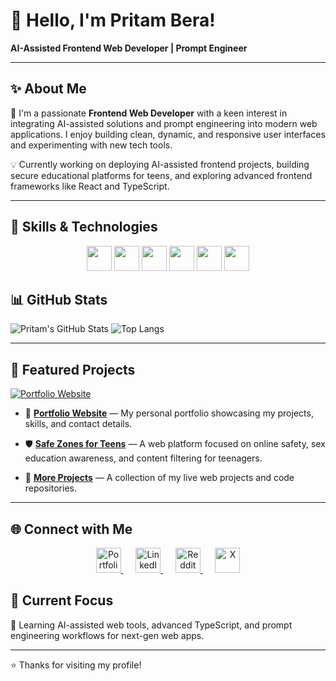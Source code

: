 # 👋 Hello, I'm Pritam Bera!

**AI-Assisted Frontend Web Developer | Prompt Engineer**

---

## ✨ About Me

🚀 I'm a passionate **Frontend Web Developer** with a keen interest in integrating AI-assisted solutions and prompt engineering into modern web applications. I enjoy building clean, dynamic, and responsive user interfaces and experimenting with new tech tools.

💡 Currently working on deploying AI-assisted frontend projects, building secure educational platforms for teens, and exploring advanced frontend frameworks like React and TypeScript.

---
## 🚀 Skills & Technologies

<p align="center">
  <img src="https://cdn.jsdelivr.net/gh/devicons/devicon/icons/html5/html5-original.svg" width="40" height="40"/>
  <img src="https://cdn.jsdelivr.net/gh/devicons/devicon/icons/css3/css3-original.svg" width="40" height="40"/>
  <img src="https://cdn.jsdelivr.net/gh/devicons/devicon/icons/javascript/javascript-original.svg" width="40" height="40"/>
  <img src="https://cdn.jsdelivr.net/gh/devicons/devicon/icons/react/react-original.svg" width="40" height="40"/>
  <img src="https://cdn.jsdelivr.net/gh/devicons/devicon/icons/typescript/typescript-original.svg" width="40" height="40"
  <img src="https://cdn.jsdelivr.net/gh/devicons/devicon/icons/git/git-original.svg" width="40" height="40"/>
  <img src="https://cdn.jsdelivr.net/gh/devicons/devicon/icons/vscode/vscode-original.svg" width="40" height="40"/>
</p>



## 📊 GitHub Stats  

![Pritam's GitHub Stats](https://github-readme-stats.vercel.app/api?username=pritam-5&show_icons=true&theme=dark)
![Top Langs](https://github-readme-stats.vercel.app/api/top-langs/?username=pritam-5&layout=compact&theme=dark)

---

## 📁 Featured Projects  

[![Portfolio Website](https://img.shields.io/badge/Visit-My_Portfolio-blueviolet?style=for-the-badge&logo=vercel&logoColor=white)](https://my-portfolio-website-theta-sepia.vercel.app)

- 🎨 **[Portfolio Website](https://my-portfolio-website-theta-sepia.vercel.app)** — My personal portfolio showcasing my projects, skills, and contact details.

- 🛡️ **[Safe Zones for Teens](https://safe-zones-for-teens.vercel.app)** — A web platform focused on online safety, sex education awareness, and content filtering for teenagers.

- 🚀 **[More Projects](https://github.com/pritam-5?tab=repositories)** — A collection of my live web projects and code repositories.

---

## 🌐 Connect with Me  

<p align="center">
  <a href="https://my-portfolio-website-theta-sepia.vercel.app" target="_blank">
    <img src="https://img.icons8.com/fluency/48/domain.png" alt="Portfolio" width="40" height="40"/>
  </a>&nbsp;&nbsp;&nbsp;&nbsp;
  
  <a href="https://linkedin.com/in/pritam-bera-733703270" target="_blank">
    <img src="https://cdn.jsdelivr.net/gh/devicons/devicon/icons/linkedin/linkedin-original.svg" alt="LinkedIn" width="40" height="40"/>
  </a>&nbsp;&nbsp;&nbsp;&nbsp;
  
  <a href="https://www.reddit.com/user/Specialist_Sweet5818/" target="_blank">
    <img src="https://img.icons8.com/color/48/reddit.png" alt="Reddit" width="40" height="40"/>
  </a>&nbsp;&nbsp;&nbsp;&nbsp;
  
  <a href="https://x.com/PritamB19773264" target="_blank">
    <img src="https://img.icons8.com/ios-filled/50/000000/twitterx--v1.png" alt="X" width="40" height="40"/>
  </a>
</p>



## 📌 Current Focus  

🌱 Learning AI-assisted web tools, advanced TypeScript, and prompt engineering workflows for next-gen web apps.

---

⭐️ Thanks for visiting my profile!
